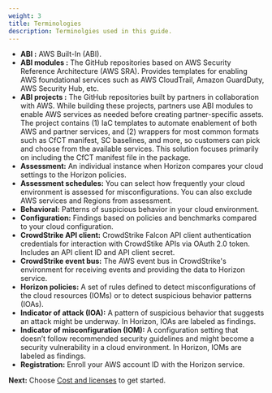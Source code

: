```yaml
---
weight: 3
title: Terminologies
description: Terminolgies used in this guide.
---
```


* **ABI :**  AWS Built-In (ABI).
* **ABI modules :** The GitHub repositories based on AWS Security Reference Architecture (AWS SRA). Provides templates for enabling AWS foundational services such as AWS CloudTrail, Amazon GuardDuty, AWS Security Hub, etc.
* **ABI projects :** The GitHub repositories built by partners in collaboration with AWS. While building these projects, partners use ABI modules to enable AWS services as needed before creating partner-specific assets. The project contains (1) IaC templates to automate enablement of both AWS and partner services, and (2) wrappers for most common formats such as CfCT manifest, SC baselines, and more, so customers can pick and choose from the available services. This solution focuses primarily on including the CfCT manifest file in the package.
* **Assessment:** An individual instance when Horizon compares your cloud settings to the Horizon policies.
* **Assessment schedules:** You can select how frequently your cloud environment is assessed for misconfigurations. You can also exclude AWS services and Regions from assessment.
* **Behavioral:** Patterns of suspicious behavior in your cloud environment.
* **Configuration:** Findings based on policies and benchmarks compared to your cloud configuration.
* **CrowdStrike API client:** CrowdStrike Falcon API client authentication credentials for interaction with CrowdStike APIs via OAuth 2.0 token. Includes an API client ID and API client secret.
* **CrowdStrike event bus:** The AWS event bus in CrowdStrike's environment for receiving events and providing the data to Horizon service.
* **Horizon policies:** A set of rules defined to detect misconfigurations of the cloud resources (IOMs) or to detect suspicious behavior patterns (IOAs).
* **Indicator of attack (IOA):** A pattern of suspicious behavior that suggests an attack might be underway. In Horizon, IOAs are labeled as findings.
* **Indicator of misconfiguration (IOM):** A configuration setting that doesn’t follow recommended security guidelines and might become a security vulnerability in a cloud environment. In Horizon, IOMs are labeled as findings.
* **Registration:** Enroll your AWS account ID with the Horizon service.

**Next:** Choose [Cost and licenses](/costandlicenses/index.html) to get started.
